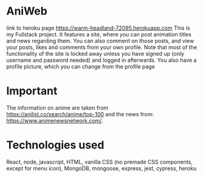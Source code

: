 # AniWeb
link to heroku page
https://warm-headland-72095.herokuapp.com This is my Fullstack project. It features 
a site, where you can post animation titles and news regarding them. You can also comment on 
those posts, and view your posts, likes and comments from your own profile. Note that most of the 
functionality of the site is locked away unless you have signed up (only username and password 
needed) and logged in afterwards. You also have a profile picture, which you can change from the 
profile page

# Important
The information on anime 
are taken from https://anilist.co/search/anime/top-100 and the news from: https://www.animenewsnetwork.com/.

# Technologies used
React, node, javascript, HTML, vanilla CSS (no premade CSS components, except for menu icon), 
MongoDB, mongoose, express, jest, cypress, heroku
